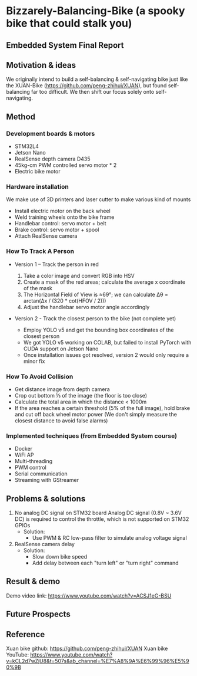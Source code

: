 # Bizzarely-Balancing-Bike (a spooky bike that could stalk you)
Embedded System Final Report
---

## Motivation & ideas
We originally intend to build a self-balancing & self-navigating bike just like the XUAN-Bike (https://github.com/peng-zhihui/XUAN), but found self-balancing far too difficult. We then shift our focus solely onto self-navigating.

## Method
### Development boards & motors
- STM32L4
- Jetson Nano
- RealSense depth camera D435
- 45kg-cm PWM controlled servo motor * 2
- Electric bike motor

### Hardware installation
We make use of 3D printers and laser cutter to make various kind of mounts
- Install electric motor on the back wheel
- Weld training wheels onto the bike frame
- Handlebar control:  servo motor + belt
- Brake control: servo motor + spool
- Attach RealSense camera

### How To Track A Person
- Version 1 – Track the person in red
   1. Take a color image and convert RGB into HSV
   2. Create a mask of the red areas; calculate the average x coordinate of the mask
   3. The Horizontal Field of View is ≈69°; we can calculate ∆θ = arctan(∆x / (320 * cot(HFOV / 2)))
   4. Adjust the handlebar servo motor angle accordingly

- Version 2 - Track the closest person to the bike (not complete yet)
   - Employ YOLO v5 and get the bounding box coordinates of the closest person
   - We got YOLO v5 working on COLAB, but failed to install PyTorch with CUDA support on Jetson Nano
   - Once installation issues got resolved, version 2 would only require a minor fix

### How To Avoid Collision
- Get distance image from depth camera
- Crop out bottom ⅓ of the image (the floor is too close)
- Calculate the total area in which the distance < 1000m
- If the area reaches a certain threshold (5% of the full image), hold brake and cut off back wheel motor power
(We don't simply measure the closest distance to avoid false alarms)

### Implemented techniques (from Embedded System course)
- Docker
- WiFi AP
- Multi-threading
- PWM control
- Serial communication
- Streaming with GStreamer


## Problems & solutions
1. No analog DC signal on STM32 board
Analog DC signal (0.8V ~ 3.6V DC) is required to control the throttle, which is not supported on STM32 GPIOs
   - Solution:
      - Use PWM & RC low-pass filter to simulate analog voltage signal
2. RealSense camera delay
   - Solution: 
      - Slow down bike speed
      - Add delay between each "turn left" or "turn right" command

## Result & demo
Demo video link: https://www.youtube.com/watch?v=ACSJ1eG-BSU
## Future Prospects

## Reference
Xuan bike github: https://github.com/peng-zhihui/XUAN
Xuan bike YouTube: https://www.youtube.com/watch?v=kCL2d7wZjU8&t=507s&ab_channel=%E7%A8%9A%E6%99%96%E5%90%9B
